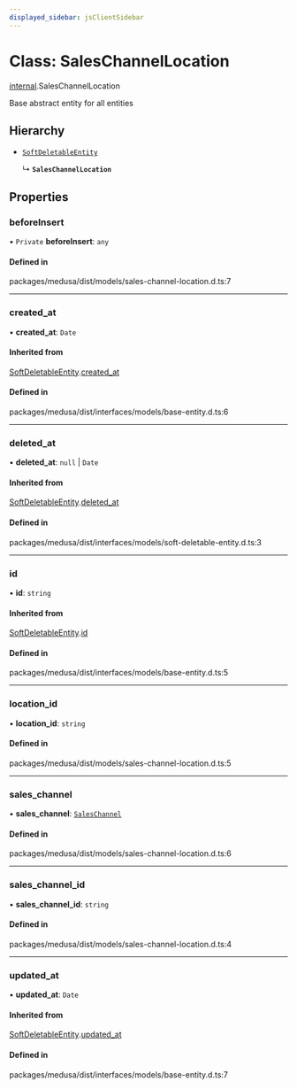 ```yaml
---
displayed_sidebar: jsClientSidebar
---
```


# Class: SalesChannelLocation

[internal](../modules/internal-3.md).SalesChannelLocation

Base abstract entity for all entities

## Hierarchy

- [`SoftDeletableEntity`](internal-1.SoftDeletableEntity.md)

  ↳ **`SalesChannelLocation`**

## Properties

### beforeInsert

• `Private` **beforeInsert**: `any`

#### Defined in

packages/medusa/dist/models/sales-channel-location.d.ts:7

___

### created\_at

• **created\_at**: `Date`

#### Inherited from

[SoftDeletableEntity](internal-1.SoftDeletableEntity.md).[created_at](internal-1.SoftDeletableEntity.md#created_at)

#### Defined in

packages/medusa/dist/interfaces/models/base-entity.d.ts:6

___

### deleted\_at

• **deleted\_at**: ``null`` \| `Date`

#### Inherited from

[SoftDeletableEntity](internal-1.SoftDeletableEntity.md).[deleted_at](internal-1.SoftDeletableEntity.md#deleted_at)

#### Defined in

packages/medusa/dist/interfaces/models/soft-deletable-entity.d.ts:3

___

### id

• **id**: `string`

#### Inherited from

[SoftDeletableEntity](internal-1.SoftDeletableEntity.md).[id](internal-1.SoftDeletableEntity.md#id)

#### Defined in

packages/medusa/dist/interfaces/models/base-entity.d.ts:5

___

### location\_id

• **location\_id**: `string`

#### Defined in

packages/medusa/dist/models/sales-channel-location.d.ts:5

___

### sales\_channel

• **sales\_channel**: [`SalesChannel`](internal-3.SalesChannel.md)

#### Defined in

packages/medusa/dist/models/sales-channel-location.d.ts:6

___

### sales\_channel\_id

• **sales\_channel\_id**: `string`

#### Defined in

packages/medusa/dist/models/sales-channel-location.d.ts:4

___

### updated\_at

• **updated\_at**: `Date`

#### Inherited from

[SoftDeletableEntity](internal-1.SoftDeletableEntity.md).[updated_at](internal-1.SoftDeletableEntity.md#updated_at)

#### Defined in

packages/medusa/dist/interfaces/models/base-entity.d.ts:7
